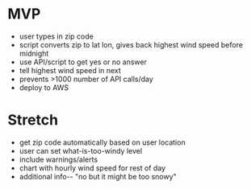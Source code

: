 # MVP
* user types in zip code
* script converts zip to lat lon, gives back highest wind speed before midnight
* use API/script to get yes or no answer
* tell highest wind speed in next
* prevents >1000 number of API calls/day
* deploy to AWS

<!-- default home page: -->
  <!-- Is it too windy to bike today?  Enter your zip code. -->
  <!-- [zip code entry box] -->
<!-- home page with url params: -->
  <!-- check if wind > 15 mph, YES or NO -->
  <!-- The highest predicted wind speed between now and midnight for your zip code is  -->
  <!-- bookmark this page! -->

# Stretch
* get zip code automatically based on user location
* user can set what-is-too-windy level
* include warnings/alerts
* chart with hourly wind speed for rest of day
* additional info-- "no but it might be too snowy"